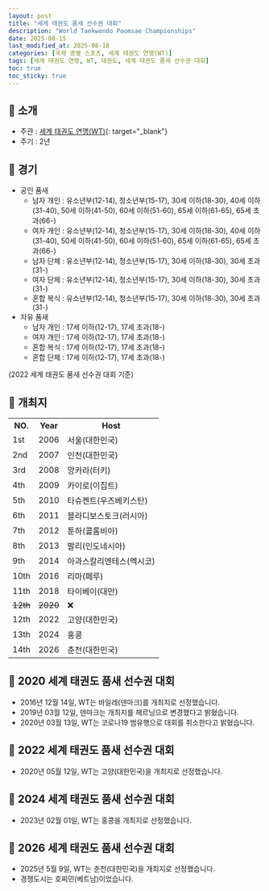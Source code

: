 ```yaml
---
layout: post
title: "세계 태권도 품새 선수권 대회"
description: "World Taekwondo Poomsae Championships"
date: 2025-08-15
last_modified_at: 2025-08-18
categories: [국제 종별 스포츠, 세계 태권도 연맹(WT)]
tags: [세계 태권도 연맹, WT, 태권도, 세계 태권도 품새 선수권 대회]
toc: true
toc_sticky: true
---
```

## 📜 소개
* 주관 : [세계 태권도 연맹(WT)](https://www.worldtaekwondo.org/index.html){: target="_blank"}
* 주기 : 2년

## 📜 경기
* 공인 품새
  * 남자 개인 : 유소년부(12-14), 청소년부(15-17), 30세 이하(18-30), 40세 이하(31-40), 50세 이하(41-50), 60세 이하(51-60), 65세 이하(61-65), 65세 초과(66-)
  * 여자 개인 : 유소년부(12-14), 청소년부(15-17), 30세 이하(18-30), 40세 이하(31-40), 50세 이하(41-50), 60세 이하(51-60), 65세 이하(61-65), 65세 초과(66-)
  * 남자 단체 : 유소년부(12-14), 청소년부(15-17), 30세 이하(18-30), 30세 초과(31-)
  * 여자 단체 : 유소년부(12-14), 청소년부(15-17), 30세 이하(18-30), 30세 초과(31-)
  * 혼합 복식 : 유소년부(12-14), 청소년부(15-17), 30세 이하(18-30), 30세 초과(31-)
* 자유 품새
  * 남자 개인 : 17세 이하(12-17), 17세 초과(18-)
  * 여자 개인 : 17세 이하(12-17), 17세 초과(18-)
  * 혼합 복식 : 17세 이하(12-17), 17세 초과(18-)
  * 혼합 단체 : 17세 이하(12-17), 17세 초과(18-)

(2022 세계 태권도 품새 선수권 대회 기준)

## 📜 개최지

<html>

<head>
    <meta charset="UTF-8">
</head>

<body>
    <table>
        <tr class="header-row">
            <th class="col-no">NO.</th>
            <th class="col-year">Year</th>
            <th class="col-host">Host</th>
        </tr>
        <tr>
            <td><span class="korea-host">1st</span></td>
            <td><span class="korea-host">2006</span></td>
            <td><span class="korea-host">서울(대한민국)</span></td>
        </tr>
        <tr>
            <td><span class="korea-host">2nd</span></td>
            <td><span class="korea-host">2007</span></td>
            <td><span class="korea-host">인천(대한민국)</span></td>
        </tr>
        <tr>
            <td>3rd</td>
            <td>2008</td>
            <td>앙카라(터키)</td>
        </tr>
        <tr>
            <td>4th</td>
            <td>2009</td>
            <td>카이로(이집트)</td>
        </tr>
        <tr>
            <td>5th</td>
            <td>2010</td>
            <td>타슈켄트(우즈베키스탄)</td>
        </tr>
        <tr>
            <td>6th</td>
            <td>2011</td>
            <td>블라디보스토크(러시아)</td>
        </tr>
        <tr>
            <td>7th</td>
            <td>2012</td>
            <td>툰하(콜롬비아)</td>
        </tr>
        <tr>
            <td>8th</td>
            <td>2013</td>
            <td>발리(인도네시아)</td>
        </tr>
        <tr>
            <td>9th</td>
            <td>2014</td>
            <td>아과스칼리엔테스(멕시코)</td>
        </tr>
        <tr>
            <td>10th</td>
            <td>2016</td>
            <td>리마(페루)</td>
        </tr>
        <tr>
            <td>11th</td>
            <td>2018</td>
            <td>타이베이(대만)</td>
        </tr>
        <tr>
            <td><del>12th</del></td>
            <td><del>2020</del></td>
            <td><span class="cancel-emoji">❌</span></td>
        </tr>
        <tr>
            <td><span class="korea-host">12th</span></td>
            <td><span class="korea-host">2022</span></td>
            <td><span class="korea-host">고양(대한민국)</span></td>
        </tr>
        <tr>
            <td>13th</td>
            <td>2024</td>
            <td>홍콩</td>
        </tr>
        <tr>
            <td><span class="korea-host">14th</span></td>
            <td><span class="korea-host">2026</span></td>
            <td><span class="korea-host">춘천(대한민국)</span></td>
        </tr>
    </table>
</body>

</html>

## 📜 2020 세계 태권도 품새 선수권 대회
* 2016년 12월 14일, WT는 바일레(덴마크)를 개최지로 선정했습니다.
* 2019년 03월 12일, 덴마크는 개최지를 헤르닝으로 변경했다고 밝혔습니다.
* 2020년 03월 13일, WT는 코로나19 범유행으로 대회를 취소한다고 밝혔습니다.

## 📜 2022 세계 태권도 품새 선수권 대회
* 2020년 05월 12일, WT는 <span class="korea-host">고양(대한민국)</span>을 개최지로 선정했습니다.

## 📜 2024 세계 태권도 품새 선수권 대회
* 2023년 02월 01일, WT는 <span class="foreign-host">홍콩</span>을 개최지로 선정했습니다.

## 📜 2026 세계 태권도 품새 선수권 대회
* 2025년 5월 9일, WT는 <span class="korea-host">춘천(대한민국)</span>을 개최지로 선정했습니다.
* 경쟁도시는 호찌민(베트남)이었습니다.
